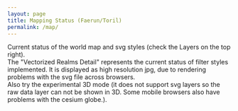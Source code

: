 ```yaml
---
layout: page
title: Mapping Status (Faerun/Toril)
permalink: /map/
---
```

<script type="module" crossorigin src="{{ site.baseurl }}/assets/index-BP9J6aep.js"></script>
<link rel="stylesheet" crossorigin href="{{ site.baseurl }}/assets/index-BGTASZuh.css">
<script src="https://cdn.jsdelivr.net/npm/cesium@1.117.0/Build/Cesium/Cesium.js"></script>

Current status of the world map and svg styles (check the Layers on the top right).<br>
The "Vectorized Realms Detail" represents the current status of filter styles implemented. It is displayed as high resolution jpg, due to rendering problems with the svg file across browsers.
<br>Also try the experimental 3D mode (it does not support svg layers so the raw data layer can not be shown in 3D. Some mobile browsers also have problems with the cesium globe.).

<div id="map"></div>
<div id="mappad" style="height:800px"></div>